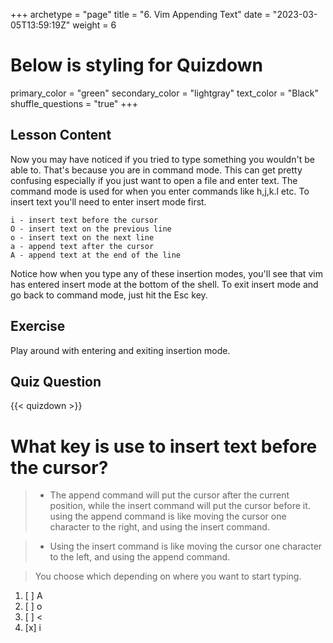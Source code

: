 +++
archetype = "page"
title = "6. Vim Appending Text"
date = "2023-03-05T13:59:19Z"
weight = 6
# Below is styling for Quizdown
primary_color = "green"
secondary_color = "lightgray"
text_color = "Black"
shuffle_questions = "true"
+++


## Lesson Content

Now you may have noticed if you tried to type something you wouldn't be able to. That's because you are in command mode. This can get pretty confusing especially if you just want to open a file and enter text. The command mode is used for when you enter commands like h,j,k.l etc. To insert text you'll need to enter insert mode first.
```
i - insert text before the cursor
O - insert text on the previous line
o - insert text on the next line
a - append text after the cursor
A - append text at the end of the line
```
Notice how when you type any of these insertion modes, you'll see that vim has entered insert mode at the bottom of the shell. To exit insert mode and go back to command mode, just hit the Esc key.

## Exercise
Play around with entering and exiting insertion mode.

## Quiz Question

{{< quizdown >}}

# What key is use to insert text before the cursor? 

> - The append command will put the cursor after the current position, while the insert command will put the cursor before it. using the append command is like moving the cursor one character to the right, and using the insert command.

> - Using the insert command is like moving the cursor one character to the left, and using the append command.

> You choose which depending on where you want to start typing.


1. [ ] A
2. [ ] o
3. [ ] \<
4. [x] i